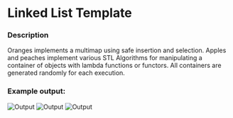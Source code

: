 # Linked List Template
### Description
Oranges implements a multimap using safe insertion and selection. Apples and peaches implement various STL Algorithms for manipulating a container of objects with lambda functions or functors. All containers are generated randomly for each execution.

### Example output:

![Output](https://i.imgur.com/4d6R0bD.png)
![Output](https://i.imgur.com/0vCvUU6.png)
![Output](https://i.imgur.com/O7TcWRA.png)
